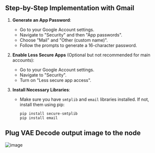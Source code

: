 ## Step-by-Step Implementation with Gmail

1. **Generate an App Password**:
   - Go to your Google Account settings.
   - Navigate to "Security" and then "App passwords".
   - Choose "Mail" and "Other (custom name)".
   - Follow the prompts to generate a 16-character password.

2. **Enable Less Secure Apps** (Optional but not recommended for main accounts):
   - Go to your Google Account settings.
   - Navigate to "Security".
   - Turn on "Less secure app access".

3. **Install Necessary Libraries**:
   - Make sure you have `smtplib` and `email` libraries installed. If not, install them using pip:
     ```
     pip install secure-smtplib
     pip install email
     ```

## Plug VAE Decode output image to the node

![image](https://github.com/seghier/ComfyUI_Email_Notification/assets/6026588/8fc11211-74cd-4599-a5ad-11560c11b787)
